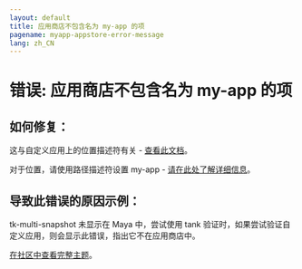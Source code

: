 ```yaml
---
layout: default
title: 应用商店不包含名为 my-app 的项
pagename: myapp-appstore-error-message
lang: zh_CN
---
```


# 错误: 应用商店不包含名为 my-app 的项

## 如何修复：

这与自定义应用上的位置描述符有关 - [查看此文档](https://developer.shotgunsoftware.com/2e5ed7bb/#part-6-preparing-your-first-release)。

对于位置，请使用路径描述符设置 my-app - [请在此处了解详细信息](https://developer.shotgridsoftware.com/tk-core/descriptor.html#pointing-to-a-path-on-disk)。

## 导致此错误的原因示例：

tk-multi-snapshot 未显示在 Maya 中，尝试使用 tank 验证时，如果尝试验证自定义应用，则会显示此错误，指出它不在应用商店中。

[在社区中查看完整主题](https://community.shotgridsoftware.com/t/tank-validate-errors-on-custom-apps/10674)。

